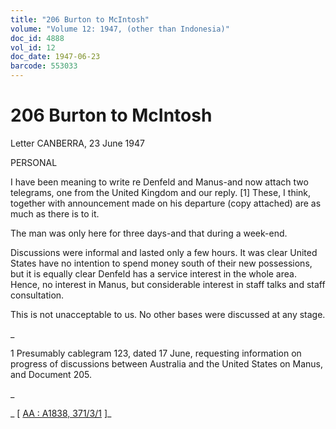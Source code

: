 ```yaml
---
title: "206 Burton to McIntosh"
volume: "Volume 12: 1947, (other than Indonesia)"
doc_id: 4888
vol_id: 12
doc_date: 1947-06-23
barcode: 553033
---
```


# 206 Burton to McIntosh

Letter CANBERRA, 23 June 1947

PERSONAL

I have been meaning to write re Denfeld and Manus-and now attach two telegrams, one from the United Kingdom and our reply. [1] These, I think, together with announcement made on his departure (copy attached) are as much as there is to it.

The man was only here for three days-and that during a week-end.

Discussions were informal and lasted only a few hours. It was clear United States have no intention to spend money south of their new possessions, but it is equally clear Denfeld has a service interest in the whole area. Hence, no interest in Manus, but considerable interest in staff talks and staff consultation.

This is not unacceptable to us. No other bases were discussed at any stage.

_

1 Presumably cablegram 123, dated 17 June, requesting information on progress of discussions between Australia and the United States on Manus, and Document 205.

_

_ [ [AA : A1838, 371/3/1](http://www.naa.gov.au/cgi-bin/Search?O=I&Number=553033) ]_
